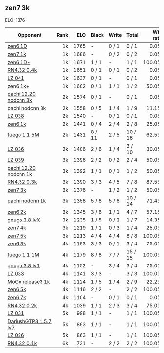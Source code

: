 ## zen7 3k ##

ELO: 1376

Opponent | Rank | ELO | Black | Write | Total | Win rate
---------|-----:|----:|-------|-------|-------|-------:
[zen6 1D](zen6%201D.md) | 1k | 1765 | - | 0 / 1 | 0 / 1 | 0.0%
[zen7 1k](zen7%201k.md) | 1k | 1686 | - | 0 / 2 | 0 / 2 | 0.0%
[zen6 1D-](zen6%201D-.md) | 1k | 1671 | 1 / 1 | - | 1 / 1 | 100.0%
[RN4.32 0.4k](RN4.32%200.4k.md) | 1k | 1651 | 0 / 1 | 0 / 1 | 0 / 2 | 0.0%
[LZ 041](LZ%20041.md) | 1k | 1637 | 0 / 1 | - | 0 / 1 | 0.0%
[zen6 1k+](zen6%201k+.md) | 1k | 1602 | 0 / 1 | 1 / 1 | 1 / 2 | 50.0%
[pachi 12.20 nodcnn 3k](pachi%2012.20%20nodcnn%203k.md) | 2k | 1574 | 0 / 1 | - | 0 / 1 | 0.0%
[pachi nodcnn 3k](pachi%20nodcnn%203k.md) | 2k | 1558 | 0 / 5 | 1 / 4 | 1 / 9 | 11.1%
[LZ 038](LZ%20038.md) | 2k | 1540 | - | 0 / 1 | 0 / 1 | 0.0%
[zen6 1k](zen6%201k.md) | 2k | 1441 | 0 / 4 | 2 / 4 | 2 / 8 | 25.0%
[fuego 1.1 5M](fuego%201.1%205M.md) | 2k | 1431 | 8 / 11 | 2 / 5 | 10 / 16 | 62.5%
[LZ 036](LZ%20036.md) | 2k | 1406 | 2 / 6 | 1 / 4 | 3 / 10 | 30.0%
[LZ 039](LZ%20039.md) | 3k | 1396 | 2 / 2 | 0 / 2 | 2 / 4 | 50.0%
[pachi 12.20 nodcnn 1k](pachi%2012.20%20nodcnn%201k.md) | 3k | 1392 | 1 / 1 | 0 / 1 | 1 / 2 | 50.0%
[RN4.32 0.3k](RN4.32%200.3k.md) | 3k | 1390 | 3 / 3 | 4 / 5 | 7 / 8 | 87.5%
[zen7 3k](zen7%203k.md) | 3k | 1376 | - | 1 / 2 | 1 / 2 | 50.0%
[pachi nodcnn 1k](pachi%20nodcnn%201k.md) | 3k | 1358 | 5 / 8 | 5 / 6 | 10 / 14 | 71.4%
[zen6 2k](zen6%202k.md) | 3k | 1345 | 3 / 6 | 1 / 1 | 4 / 7 | 57.1%
[gnugo 3.8 lvX](gnugo%203.8%20lvX.md) | 3k | 1235 | 1 / 5 | 0 / 2 | 1 / 7 | 14.3%
[zen7 4k](zen7%204k.md) | 3k | 1219 | 1 / 1 | 0 / 3 | 1 / 4 | 25.0%
[zen7 5k](zen7%205k.md) | 3k | 1213 | 4 / 4 | 4 / 4 | 8 / 8 | 100.0%
[zen6 3k](zen6%203k.md) | 4k | 1193 | 3 / 3 | 0 / 1 | 3 / 4 | 75.0%
[fuego 1.1 1M](fuego%201.1%201M.md) | 4k | 1179 | 8 / 8 | 7 / 7 | 15 / 15 | 100.0%
[gnugo 3.8 lv1](gnugo%203.8%20lv1.md) | 4k | 1152 | - | 3 / 4 | 3 / 4 | 75.0%
[LZ 033](LZ%20033.md) | 4k | 1141 | 3 / 3 | - | 3 / 3 | 100.0%
[MoGo release3 1k](MoGo%20release3%201k.md) | 4k | 1124 | 1 / 5 | 1 / 4 | 2 / 9 | 22.2%
[zen6 5k](zen6%205k.md) | 4k | 1116 | 2 / 2 | - | 2 / 2 | 100.0%
[zen6 7k](zen6%207k.md) | 4k | 1104 | - | 0 / 1 | 0 / 1 | 0.0%
[RN4.32 0.2k](RN4.32%200.2k.md) | 4k | 1039 | 1 / 1 | 2 / 3 | 3 / 4 | 75.0%
[LZ 031](LZ%20031.md) | 5k | 998 | 1 / 1 | - | 1 / 1 | 100.0%
[DariushGTP3.1.5.7 lv7](DariushGTP3.1.5.7%20lv7.md) | 5k | 893 | 1 / 1 | - | 1 / 1 | 100.0%
[LZ 026](LZ%20026.md) | 5k | 863 | 1 / 1 | - | 1 / 1 | 100.0%
[RN4.32 0.1k](RN4.32%200.1k.md) | 6k | 731 | - | 2 / 2 | 2 / 2 | 100.0%
